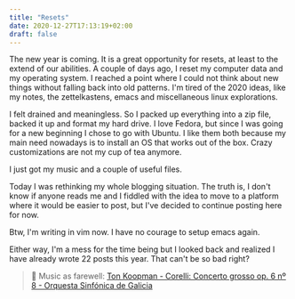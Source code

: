 ```yaml
---
title: "Resets"
date: 2020-12-27T17:13:19+02:00
draft: false
---
```

The new year is coming. It is a great opportunity for resets, at least to the extend of our abilities.
A couple of days ago, I reset my computer data and my operating system. I reached a point where I could not think about new things without falling back into old patterns. I'm tired of the 2020 ideas, like my notes, the zettelkastens, emacs and miscellaneous linux explorations.

I felt drained and meaningless.
So I packed up everything into a zip file, backed it up and format my hard drive. I love Fedora, but since I was going for a new beginning I chose to go with Ubuntu. I like them both because my main need nowadays is to install an OS that works out of the box. Crazy customizations are not my cup of tea anymore.

I just got my music and a couple of useful files.

Today I was rethinking my whole blogging situation. The truth is, I don't know if anyone reads me and I fiddled with the idea to move to a platform where it would be easier to post, but I've decided to continue posting here for now.

Btw, I'm writing in vim now. I have no courage to setup emacs again.

Either way, I'm a mess for the time being but I looked back and realized I have already wrote 22 posts this year. That can't be so bad right?


> 🎼 Music as farewell: [Ton Koopman - Corelli: Concerto grosso op. 6 nº 8 - Orquesta Sinfónica de Galicia](<https://www.youtube.com/watch?v=I8gl1TCz6a0>)

